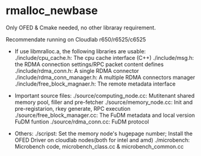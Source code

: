 # rmalloc_newbase


Only OFED & Cmake needed, no other libraray requirement.

Recommendate running on Cloudlab r650/r6525/c6525

* If use libmralloc.a, the following libraries are usable:
./include/cpu_cache.h: The cpu cache interface (C++)
./include/msg.h: the RDMA connection settings/RPC packet content defines
./include/rdma_conn.h: A single RDMA connector
./include/rdma_conn_manager.h: A multiple RDMA connectors manager
./include/free_block_magnaer.h: The remote metadata interface


* Important source files:
./source/computing_node.cc: Mutitenant shared memory pool, filler and pre-fetcher
./source/memory_node.cc: Init and pre-registarion, rkey generate, RPC execution
./source/free_block_manager.cc: The FuDM metadata and local version FuDM funtion
./source/rdma_conn.cc: FuDM protocol


* Others:
./scripst: Set the memory node's hugepage number; Install the OFED Driver on cloudlab nodes(both for intel and amd)
./microbench: Microbench code, microbench_class.cc & microbench_common.cc

